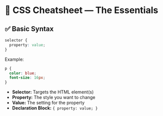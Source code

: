 # 🎨 CSS Cheatsheet — The Essentials

## ✅ Basic Syntax

```css
selector {
  property: value;
}
```

Example:

```css
p {
  color: blue;
  font-size: 16px;
}
```

- **Selector:** Targets the HTML element(s)
- **Property:** The style you want to change
- **Value:** The setting for the property
- **Declaration Block:** `{ property: value; }`
